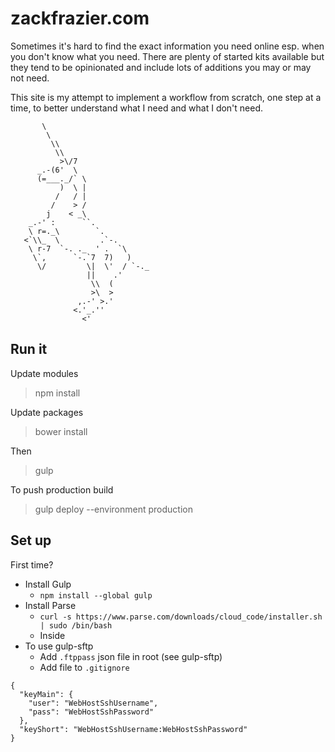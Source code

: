 # zackfrazier.com

Sometimes it's hard to find the exact information you need online esp. when you don't know what you need. There are plenty of started kits available but they tend to be opinionated and include lots of additions you may or may not need.

This site is my attempt to implement a workflow from scratch, one step at a time, to better understand what I need and what I don't need.

```
       \
        \
         \\
          \\
           >\/7
      _.-(6'  \
      (=___._/` \
           )  \ |
          /   / |
         /    > /
        j    < _\
    _.-' :      ``.
    \ r=._\        `.
   <`\\_  \         .`-.
    \ r-7  `-. ._  ' .  `\
     \`,      `-.`7  7)   )
      \/         \|  \'  / `-._
                 ||    .'
                  \\  (
                  >\  >
               ,.-' >.'
              <.'_.''
                <'
```

## Run it
Update modules
> npm install

Update packages
> bower install

Then
> gulp

To push production build
> gulp deploy --environment production


## Set up
First time?

* Install Gulp
  * `npm install --global gulp`
* Install Parse
  * `curl -s https://www.parse.com/downloads/cloud_code/installer.sh | sudo /bin/bash`
  * Inside 
* To use gulp-sftp
  * Add `.ftppass` json file in root (see gulp-sftp)
  * Add file to `.gitignore`

```
{
  "keyMain": {
    "user": "WebHostSshUsername",
    "pass": "WebHostSshPassword"
  },
  "keyShort": "WebHostSshUsername:WebHostSshPassword"
}
```
